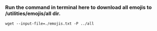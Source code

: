 ### Run the command in terminal here to download all emojis to /utilities/emojis/all dir.

`wget --input-file=./emojis.txt -P ../all`
